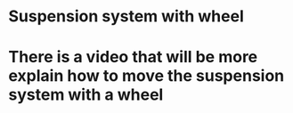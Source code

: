 # Suspension system with wheel
# There is a video that will be more explain how to move the suspension system with a wheel
